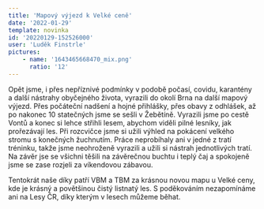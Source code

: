 ```yaml
---
title: 'Mapový výjezd k Velké ceně'
date: '2022-01-29'
template: novinka
id: '20220129-152526000'
user: 'Luděk Finstrle'
pictures:
    - name: '1643465668470_mix.png'
      ratio: '12'
---
```

Opět jsme, i přes nepříznivé podmínky v podobě počasí, covidu, karantény a další nástrahy obyčejného života, vyrazili do okolí Brna na další mapový výjezd. Přes počáteční nadšení a hojné přihlášky, přes obavy z odhlášek, až po nakonec 10 statečných jsme se sešli v Žebětíně. Vyrazili jsme po cestě Vontů a konec si lehce střihli lesem, abychom viděli pilné lesníky, jak prořezávají les. Při rozcvičce jsme si užili výhled na pokácení velkého stromu s konečných žuchnutím. Práce neprobíhaly ani v jedné z tratí tréninku, takže jsme neohroženě vyrazili a užili si nástrah jednotlivých tratí. Na závěr jse se všichni těšili na závěrečnou buchtu i teplý čaj a spokojeně jsme se zase rozjeli za víkendovou zábavou.

Tentokrát naše díky patří VBM a TBM za krásnou novou mapu u Velké ceny, kde je krásný a povětšinou čistý listnatý les. S poděkováním nezapomínáme ani na Lesy ČR, díky kterým v lesech můžeme běhat.
